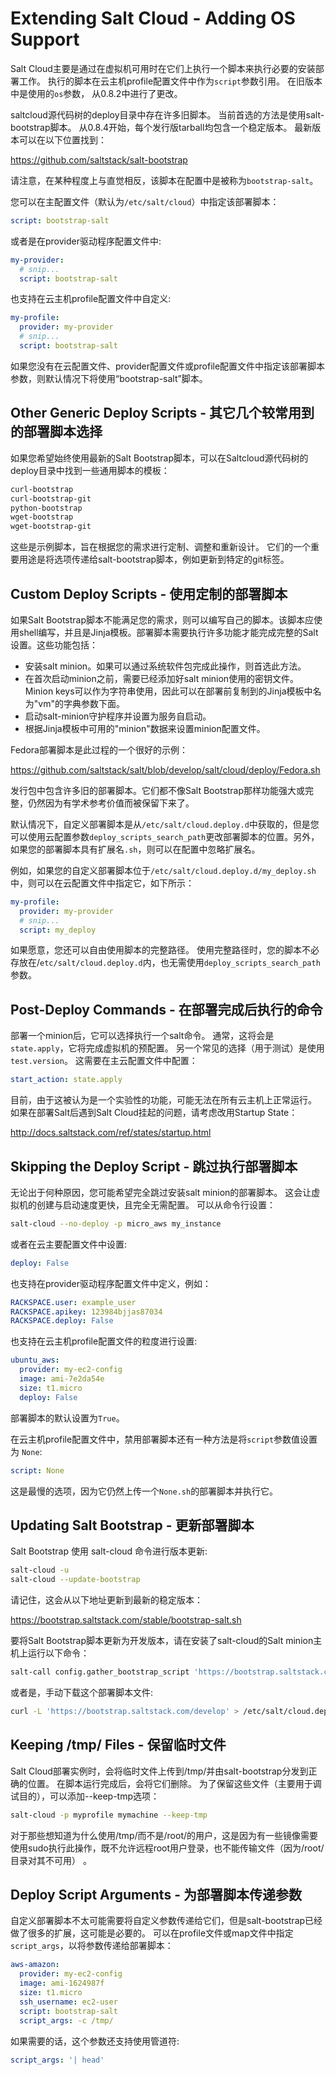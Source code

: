 # Extending Salt Cloud - Adding OS Support

Salt Cloud主要是通过在虚拟机可用时在它们上执行一个脚本来执行必要的安装部署工作。 执行的脚本在云主机profile配置文件中作为`script`参数引用。 在旧版本中是使用的`os`参数， 从0.8.2中进行了更改。

saltcloud源代码树的deploy目录中存在许多旧脚本。 当前首选的方法是使用salt-bootstrap脚本。 从0.8.4开始，每个发行版tarball均包含一个稳定版本。 最新版本可以在以下位置找到：

https://github.com/saltstack/salt-bootstrap

请注意，在某种程度上与直觉相反，该脚本在配置中是被称为`bootstrap-salt`。

您可以在主配置文件（默认为`/etc/salt/cloud`）中指定该部署脚本：
```yaml
script: bootstrap-salt
```
或者是在provider驱动程序配置文件中:
```yaml
my-provider:
  # snip...
  script: bootstrap-salt
```
也支持在云主机profile配置文件中自定义:
```yaml
my-profile:
  provider: my-provider
  # snip...
  script: bootstrap-salt
```
如果您没有在云配置文件、provider配置文件或profile配置文件中指定该部署脚本参数，则默认情况下将使用“bootstrap-salt”脚本。

## Other Generic Deploy Scripts - 其它几个较常用到的部署脚本选择
如果您希望始终使用最新的Salt Bootstrap脚本，可以在Saltcloud源代码树的deploy目录中找到一些通用脚本的模板：
```bash
curl-bootstrap
curl-bootstrap-git
python-bootstrap
wget-bootstrap
wget-bootstrap-git
```
这些是示例脚本，旨在根据您的需求进行定制、调整和重新设计。 它们的一个重要用途是将选项传递给salt-bootstrap脚本，例如更新到特定的git标签。

## Custom Deploy Scripts - 使用定制的部署脚本

如果Salt Bootstrap脚本不能满足您的需求，则可以编写自己的脚本。该脚本应使用shell编写，并且是Jinja模板。部署脚本需要执行许多功能才能完成完整的Salt设置。这些功能包括：
- 安装salt minion。如果可以通过系统软件包完成此操作，则首选此方法。
- 在首次启动minion之前，需要已经添加好salt minion使用的密钥文件。Minion keys可以作为字符串使用，因此可以在部署前复制到的Jinja模板中名为"vm"的字典参数下面。
- 启动salt-minion守护程序并设置为服务自启动。
- 根据Jinja模板中可用的"minion"数据来设置minion配置文件。

Fedora部署脚本是此过程的一个很好的示例：

https://github.com/saltstack/salt/blob/develop/salt/cloud/deploy/Fedora.sh

发行包中包含许多旧的部署脚本。它们都不像Salt Bootstrap那样功能强大或完整，仍然因为有学术参考价值而被保留下来了。

默认情况下，自定义部署脚本是从`/etc/salt/cloud.deploy.d`中获取的，但是您可以使用云配置参数`deploy_scripts_search_path`更改部署脚本的位置。另外，如果您的部署脚本具有扩展名`.sh`，则可以在配置中忽略扩展名。

例如，如果您的自定义部署脚本位于`/etc/salt/cloud.deploy.d/my_deploy.sh`中，则可以在云配置文件中指定它，如下所示：

```yaml
my-profile:
  provider: my-provider
  # snip...
  script: my_deploy
```
如果愿意，您还可以自由使用脚本的完整路径。 使用完整路径时，您的脚本不必存放在/`etc/salt/cloud.deploy.d`内，也无需使用`deploy_scripts_search_path`参数。

## Post-Deploy Commands - 在部署完成后执行的命令
部署一个minion后，它可以选择执行一个salt命令。 通常，这将会是`state.apply`，它将完成虚拟机的预配置。 另一个常见的选择（用于测试）是使用`test.version`。 这需要在主云配置文件中配置：
```yaml
start_action: state.apply
```
目前，由于这被认为是一个实验性的功能，可能无法在所有云主机上正常运行。 如果在部署Salt后遇到Salt Cloud挂起的问题，请考虑改用Startup State：

http://docs.saltstack.com/ref/states/startup.html

## Skipping the Deploy Script - 跳过执行部署脚本

无论出于何种原因，您可能希望完全跳过安装salt minion的部署脚本。 这会让虚拟机的创建与启动速度更快，且完全无需配置。 可以从命令行设置：
```bash
salt-cloud --no-deploy -p micro_aws my_instance
```
或者在云主要配置文件中设置:
```yaml
deploy: False
```
也支持在provider驱动程序配置文件中定义，例如：
```yaml
RACKSPACE.user: example_user
RACKSPACE.apikey: 123984bjjas87034
RACKSPACE.deploy: False
```
也支持在云主机profile配置文件的粒度进行设置:
```yaml
ubuntu_aws:
  provider: my-ec2-config
  image: ami-7e2da54e
  size: t1.micro
  deploy: False
```
部署脚本的默认设置为`True`。

在云主机profile配置文件中，禁用部署脚本还有一种方法是将`script`参数值设置为 `None`:
```yaml
script: None
```
这是最慢的选项，因为它仍然上传一个`None.sh`的部署脚本并执行它。

## Updating Salt Bootstrap - 更新部署脚本

Salt Bootstrap 使用 salt-cloud 命令进行版本更新:
```bash
salt-cloud -u
salt-cloud --update-bootstrap
```
请记住，这会从以下地址更新到最新的稳定版本：

https://bootstrap.saltstack.com/stable/bootstrap-salt.sh

要将Salt Bootstrap脚本更新为开发版本，请在安装了salt-cloud的Salt minion主机上运行以下命令：
```bash
salt-call config.gather_bootstrap_script 'https://bootstrap.saltstack.com/develop/bootstrap-salt.sh'
```
或者是，手动下载这个部署脚本文件:
```bash
curl -L 'https://bootstrap.saltstack.com/develop' > /etc/salt/cloud.deploy.d/bootstrap-salt.sh
```

## Keeping /tmp/ Files - 保留临时文件
Salt Cloud部署实例时，会将临时文件上传到/tmp/并由salt-bootstrap分发到正确的位置。 在脚本运行完成后，会将它们删除。 为了保留这些文件（主要用于调试目的），可以添加--keep-tmp选项：

```bash
salt-cloud -p myprofile mymachine --keep-tmp
```
对于那些想知道为什么使用/tmp/而不是/root/的用户，这是因为有一些镜像需要使用sudo执行此操作，既不允许远程root用户登录，也不能传输文件（因为/root/目录对其不可用） 。

## Deploy Script Arguments - 为部署脚本传递参数

自定义部署脚本不太可能需要将自定义参数传递给它们，但是salt-bootstrap已经做了很多的扩展，这可能是必要的。 可以在profile文件或map文件中指定`script_args`，以将参数传递给部署脚本：
```yaml
aws-amazon:
  provider: my-ec2-config
  image: ami-1624987f
  size: t1.micro
  ssh_username: ec2-user
  script: bootstrap-salt
  script_args: -c /tmp/
```
如果需要的话，这个参数还支持使用管道符:
```yaml
script_args: '| head'
```
